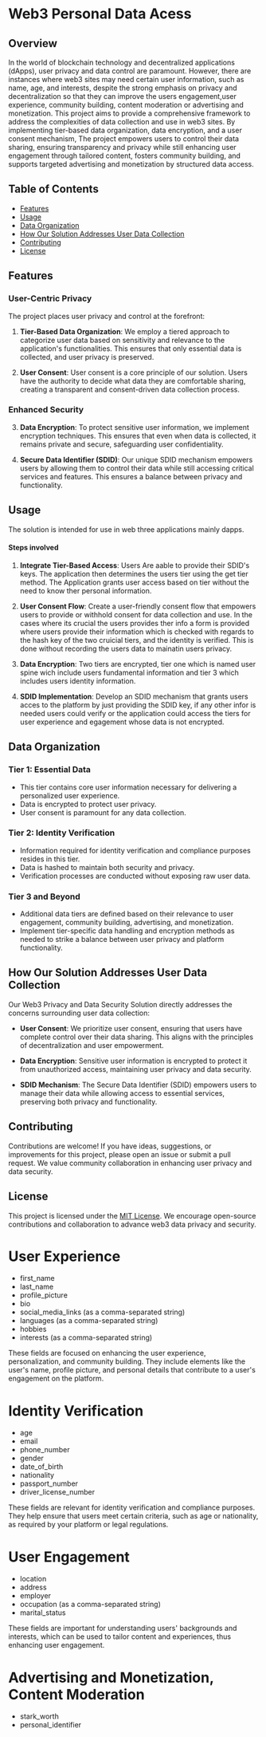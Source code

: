 # Web3 Personal Data Acess 

## Overview

In the world of blockchain technology and decentralized applications (dApps), user privacy and data control are paramount. However, there are instances where web3 sites may need certain user information, such as name, age, and interests, despite the strong emphasis on privacy and decentralization so that they can improve the users engagement,user experience, community building, content moderation or advertising and monetization. This project aims to  provide a comprehensive framework to address the complexities of data collection and use in web3 sites. By implementing tier-based data organization, data encryption, and a user consent mechanism, The project empowers users to control their data sharing, ensuring transparency and privacy while still enhancing user engagement through tailored content, fosters community building, and supports targeted advertising and monetization by structured data access. 
## Table of Contents

- [Features](#features)
- [Usage](#usage)
- [Data Organization](#data-organization)
- [How Our Solution Addresses User Data Collection](#how-our-solution-addresses-user-data-collection)
- [Contributing](#contributing)
- [License](#license)

## Features

### User-Centric Privacy

The project places user privacy and control at the forefront:

1. **Tier-Based Data Organization**: We employ a tiered approach to categorize user data based on sensitivity and relevance to the application's functionalities. This ensures that only essential data is collected, and user privacy is preserved.

2. **User Consent**: User consent is a core principle of our solution. Users have the authority to decide what data they are comfortable sharing, creating a transparent and consent-driven data collection process.

### Enhanced Security

3. **Data Encryption**: To protect sensitive user information, we implement encryption techniques. This ensures that even when data is collected, it remains private and secure, safeguarding user confidentiality.

4. **Secure Data Identifier (SDID)**: Our unique SDID mechanism empowers users by allowing them to control their data while still accessing critical services and features. This ensures a balance between privacy and functionality.

## Usage

The solution is intended for use in web three applications mainly dapps.

#### Steps involved

1. **Integrate Tier-Based Access**: Users Are aable to provide their SDID's keys. The application then determines the users tier using the get tier method. The Application grants user access based on tier without the need to know ther personal information.

2. **User Consent Flow**: Create a user-friendly consent flow that empowers users to provide or withhold consent for data collection and use. In the cases where its crucial the users provides ther info a form is provided where users provide their information which is checked with regards to the hash key of the two cruicial tiers, and the identity is verified. This is done without recording the users data to mainatin users privacy.

3. **Data Encryption**: Two tiers are encrypted, tier one which is named user spine wich include users fundamental information and tier 3 which includes users identity information.

4. **SDID Implementation**: Develop an SDID mechanism that grants users acces to the platform by just providing the SDID key, if any other infor is needed users could verify or the application could access the tiers for user experience and egagement whose data is not encrypted.

## Data Organization

### Tier 1: Essential Data

- This tier contains core user information necessary for delivering a personalized user experience.
- Data is encrypted to protect user privacy.
- User consent is paramount for any data collection.

### Tier 2: Identity Verification

- Information required for identity verification and compliance purposes resides in this tier.
- Data is hashed to maintain both security and privacy.
- Verification processes are conducted without exposing raw user data.

### Tier 3 and Beyond

- Additional data tiers are defined based on their relevance to user engagement, community building, advertising, and monetization.
- Implement tier-specific data handling and encryption methods as needed to strike a balance between user privacy and platform functionality.

## How Our Solution Addresses User Data Collection

Our Web3 Privacy and Data Security Solution directly addresses the concerns surrounding user data collection:

- **User Consent**: We prioritize user consent, ensuring that users have complete control over their data sharing. This aligns with the principles of decentralization and user empowerment.

- **Data Encryption**: Sensitive user information is encrypted to protect it from unauthorized access, maintaining user privacy and data security.

- **SDID Mechanism**: The Secure Data Identifier (SDID) empowers users to manage their data while allowing access to essential services, preserving both privacy and functionality.

## Contributing

Contributions are welcome! If you have ideas, suggestions, or improvements for this project, please open an issue or submit a pull request. We value community collaboration in enhancing user privacy and data security.

## License

This project is licensed under the [MIT License](LICENSE). We encourage open-source contributions and collaboration to advance web3 data privacy and security.



# User Experience

* first_name
* last_name
* profile_picture
* bio
* social_media_links (as a comma-separated string)
* languages (as a comma-separated string)
* hobbies
* interests (as a comma-separated string)

These fields are focused on enhancing the user experience, personalization, and community building. They include elements like the user's name, profile picture, and personal details that contribute to a user's engagement on the platform.

# Identity Verification

* age
* email
* phone_number
* gender
* date_of_birth
* nationality
* passport_number
* driver_license_number

These fields are relevant for identity verification and compliance purposes. They help ensure that users meet certain criteria, such as age or nationality, as required by your platform or legal regulations.

# User Engagement

* location
* address
* employer
* occupation (as a comma-separated string)
* marital_status

These fields are important for understanding users' backgrounds and interests, which can be used to tailor content and experiences, thus enhancing user engagement.

# Advertising and Monetization, Content Moderation

* stark_worth
* personal_identifier
